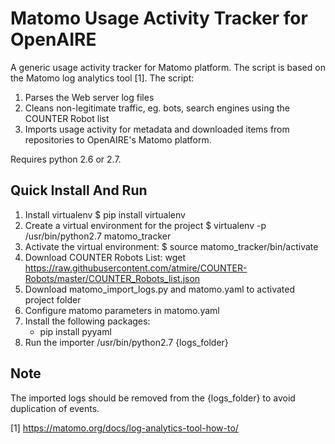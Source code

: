 # Matomo Usage Activity Tracker for OpenAIRE #

A generic usage activity tracker for Matomo platform. The script is based on the Matomo log analytics tool [1]. The script:

1. Parses the Web server log files 
2. Cleans non-legitimate traffic, eg. bots, search engines using the COUNTER Robot list  
3. Imports usage activity for metadata and downloaded items from repositories to OpenAIRE's Matomo platform.

Requires python 2.6 or 2.7.

## Quick Install And Run ##

1. Install virtualenv
    $ pip install virtualenv
2. Create a virtual environment for the project
    $ virtualenv -p /usr/bin/python2.7 matomo_tracker
3. Activate the virtual environment:
    $ source matomo_tracker/bin/activate
3. Download COUNTER Robots List: 
 wget https://raw.githubusercontent.com/atmire/COUNTER-Robots/master/COUNTER_Robots_list.json 
4. Download matomo_import_logs.py and matomo.yaml to activated project folder
6. Configure matomo parameters in matomo.yaml
7. Install the following packages:
    - pip install pyyaml
8. Run the importer
 /usr/bin/python2.7 {logs_folder}

## Note ##
The imported logs should be removed from the {logs_folder} to avoid duplication of events.

[1] https://matomo.org/docs/log-analytics-tool-how-to/


